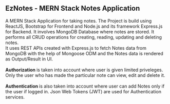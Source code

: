 ## EzNotes - MERN Stack Notes Application <br />
A MERN Stack Application for taking notes. The Project is build using ReactJS, Bootstrap for Frontend and Node.js and its framework Express.js for Backend. It involves
MongoDB Database where notes are stored. It performs all CRUD operations for creating, reading, updating and deleting notes. <br />
It uses REST APIs created with Express.js to fetch Notes data from MongoDB with the help of Mongoose ODM and the Notes data is rendered as Output/Result in UI. <br />
<br />
<b> Authorization </b> is taken into account where user is given limited priveleges. Only the user who has made the particular note can view, edit and delete it. <br/>
<br />
<b> Authentication </b> is also taken into account where user can add Notes only if the user if logged in. Json Web Tokens (JWT) are used for Authentication services.
